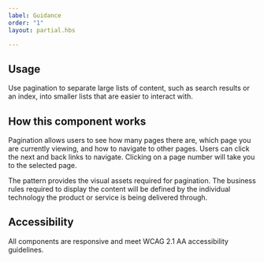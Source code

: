 ```yaml
---
label: Guidance
order: "1"
layout: partial.hbs

---
```

## Usage

Use pagination to separate large lists of content, such as search results or an index, into smaller lists that are easier to interact with.

## How this component works

Pagination allows users to see how many pages there are, which page you are currently viewing, and how to navigate to other pages. Users can click the next and back links to navigate. Clicking on a page number will take you to the selected page.

The pattern provides the visual assets required for pagination. The business rules required to display the content will be defined by the individual technology the product or service is being delivered through.

## Accessibility

All components are responsive and meet WCAG 2.1 AA accessibility guidelines.